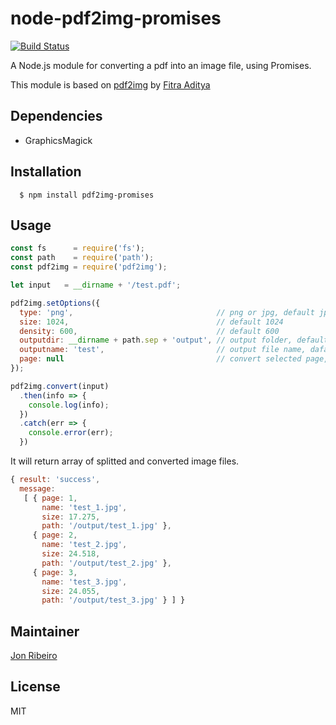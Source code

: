 # node-pdf2img-promises

[![Build Status](https://travis-ci.org/jonathas/node-pdf2img-promises.svg?branch=master)](https://travis-ci.org/jonathas/node-pdf2img-promises)

A Node.js module for converting a pdf into an image file, using Promises.

This module is based on [pdf2img](https://github.com/fitraditya/node-pdf2img) by [Fitra Aditya](https://github.com/fitraditya)

## Dependencies
- GraphicsMagick

## Installation
```
  $ npm install pdf2img-promises
```

## Usage

```javascript
const fs      = require('fs');
const path    = require('path');
const pdf2img = require('pdf2img');

let input   = __dirname + '/test.pdf';

pdf2img.setOptions({
  type: 'png',                                // png or jpg, default jpg
  size: 1024,                                 // default 1024
  density: 600,                               // default 600
  outputdir: __dirname + path.sep + 'output', // output folder, default null (if null given, then it will create folder name same as file name)
  outputname: 'test',                         // output file name, dafault null (if null given, then it will create image name same as input name)
  page: null                                  // convert selected page, default null (if null given, then it will convert all pages)
});

pdf2img.convert(input)
  .then(info => {
    console.log(info);
  })
  .catch(err => {
    console.error(err);
  })
```

It will return array of splitted and converted image files.

```javascript
{ result: 'success',
  message: 
   [ { page: 1,
       name: 'test_1.jpg',
       size: 17.275,
       path: '/output/test_1.jpg' },
     { page: 2,
       name: 'test_2.jpg',
       size: 24.518,
       path: '/output/test_2.jpg' },
     { page: 3,
       name: 'test_3.jpg',
       size: 24.055,
       path: '/output/test_3.jpg' } ] }
```

## Maintainer
[Jon Ribeiro][0]

## License
MIT

[0]: https://github.com/jonathas
